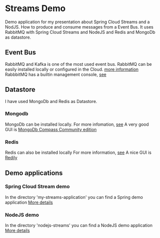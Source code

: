 # Streams Demo
Demo application for my presentation about Spring Cloud Streams and a NodJS. 
How to produce and consume messages from a Event Bus.
It uses RabbitMQ with Spring Cloud Streams and NodeJS and Redis and MongoDb as datastore.


## Event Bus
RabbitMQ and Kafka is one of the most used event bus. RabbitMQ can be easily installed locally or configured in the Cloud.
[more information](https://www.rabbitmq.com/documentation.html)
RabbbitMQ has a builtin management console, [see](https://www.rabbitmq.com/management.html)

## Datastore
I have used MongoDb and Redis as Datastore. 

### Mongodb
MongoDb can be installed locally.
For more infomation, [see](https://www.mongodb.com/download-center/community)
A very good GUI is [MongoDb Compass Community edition](https://www.mongodb.com/products/compass)

### Redis
Redis can also be installed locally
For more information, [see](https://redis.io/topics/quickstart)
A nice GUI is [Redily](https://www.redily.app/)

## Demo applications

### Spring Cloud Stream demo
In the directory 'my-streams-application' you can find a Spring demo application
[More details](my-streams-application/README.md)

### NodeJS demo
In the directory 'nodejs-streams' you can find a NodeJS demo application
[More details](nodejs-streams/README.md)
